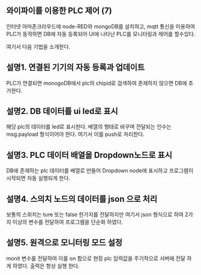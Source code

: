 ## 와이파이를 이용한 PLC 제어 (7) 
인터넷 아마존크라우드에 node-RED와 mongoDB를 설치하고, mqtt 통신을 이용하여 PLC가 동작하면 DB에 자동 등록되어 UI에 나타난 PLC를 모니터링과 제어를 할수있다.

여기서 다음 기법을 소개한다.
## 설명1. 연결된 기기의 자동 등록과 업데이트
PLC가 연결되면 monogoDB에서 plc의 chipid로 검색하여 존재하지 않으면 DB에 추가한다.

## 설명2. DB 데이터를 ui led로 표시
해당 plc의 데이터를 led로 표시한다. 배열의 형태로 바꾸며 전달되는 인수는 msg.payload 형식이어야 한다. 여기서 이를 push로 처리한다.

## 설명3. PLC 데이터 배열을 Dropdown노드로 표시
DB에 존재하는 plc 데이터를 배열로 만들어 Dropdown node에 표시하고 프로그램이 시작되면 자동 실행되게 한다.

## 설명4. 스의치 노드의 데이터를 json 으로 처리
보통의 스위치는 ture 또는 false 한가지를 전달하지만 여기서 json 형식으로 하여 2가지 이상의 변수를 전달하여 프로그램을 단순화 하였다. 

## 설명5. 원격으로 모니터링 모드 설정
monit 변수를 전달하여 이를 on 함으로 현장 plc 임력값을 주기적으로 서버에 전달 하게 하였다. 출력은 항상 실행 한다.